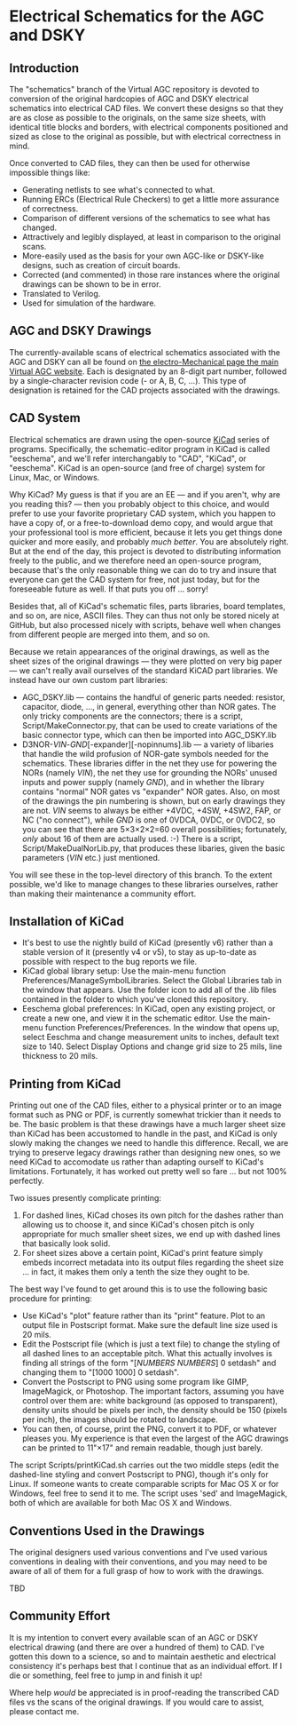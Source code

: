 # Electrical Schematics for the AGC and DSKY

## Introduction

The "schematics" branch of the Virtual AGC repository is devoted to conversion of the original hardcopies of AGC and DSKY electrical schematics into electrical CAD files. We convert these designs so that they are as close as possible to the originals, on the same size sheets, with identical title blocks and borders, with electrical components positioned and sized as close to the original as possible, but with electrical correctness in mind.

Once converted to CAD files, they can then be used for otherwise impossible things like:

- Generating netlists to see what's connected to what.
- Running ERCs (Electrical Rule Checkers) to get a little more assurance of correctness.
- Comparison of different versions of the schematics to see what has changed.
- Attractively and legibly displayed, at least in comparison to the original scans.
- More-easily used as the basis for your own AGC-like or DSKY-like designs, such as creation of circuit boards.
- Corrected (and commented) in those rare instances where the original drawings can be shown to be in error.
- Translated to Verilog.
- Used for simulation of the hardware.

## AGC and DSKY Drawings

The currently-available scans of electrical schematics associated with the AGC and DSKY can all be found on [the electro-Mechanical page the main Virtual AGC website](http://www.ibiblio.org/apollo/ElectroMechanical.html).  Each is designated by an 8-digit part number, followed by a single-character revision code (- or A, B, C, ...).  This type of designation is retained for the CAD projects associated with the drawings.

## CAD System

Electrical schematics are drawn using the open-source [KiCad](http://kicad-pcb.org/) series of programs.  Specifically, the schematic-editor program in KiCad is called "eeschema", and we'll refer interchangably to "CAD", "KiCad", or "eeschema".  KiCad is an open-source (and free of charge) system for Linux, Mac, or Windows.

Why KiCad?  My guess is that if you are an EE &mdash; and if you aren't, why are you reading this? &mdash; then you probably object to this choice, and would prefer to use your favorite proprietary CAD system, which you happen to have a copy of, or a free-to-download demo copy, and would argue that your professional tool is more efficient, because it lets you get things done quicker and more easily, and probably _much better_.  You are absolutely right.  But at the end of the day, this project is devoted to distributing information freely to the public, and we therefore need an open-source program, because that's the only reasonable thing we can do to try and insure that everyone can get the CAD system for free, not just today, but for the foreseeable future as well.  If that puts you off ... sorry!

Besides that, all of KiCad's schematic files, parts libraries, board templates, and so on, are nice, ASCII files.  They can thus not only be stored nicely at GitHub, but also processed nicely with scripts, behave well when changes from different people are merged into them, and so on.

Because we retain appearances of the original drawings, as well as the sheet sizes of the original drawings &mdash; they were plotted on very big paper &mdash; we can't really avail ourselves of the standard KiCAD part libraries.  We instead have our own custom part libraries:

- AGC_DSKY.lib &mdash; contains the handful of generic parts needed: resistor, capacitor, diode, ..., in general, everything other than NOR gates.  The only tricky components are the connectors; there is a script, Script/MakeConnector.py, that can be used to create variations of the basic connector type, which can then be imported into AGC_DSKY.lib
- D3NOR-_VIN_-_GND_[-expander][-nopinnums].lib &mdash; a variety of libaries that handle the wild profusion of NOR-gate symbols needed for the schematics.  These libraries differ in the net they use for powering the NORs (namely _VIN_), the net they use for grounding the NORs' unused inputs and power supply (namely _GND_), and in whether the library contains "normal" NOR gates vs "expander" NOR gates.  Also, on most of the drawings the pin numbering is shown, but on early drawings they are not.  _VIN_ seems to always be either +4VDC, +4SW, +4SW2, FAP, or NC ("no connect"), while _GND_ is one of 0VDCA, 0VDC, or 0VDC2, so you can see that there are 5&times;3&times;2&times;2=60 overall possibilities; fortunately, _only_ about 16 of them are actually used.  :-)  There is a script, Script/MakeDualNorLib.py, that produces these libaries, given the basic parameters (_VIN_ etc.) just mentioned.

You will see these in the top-level directory of this branch.  To the extent possible, we'd like to manage changes to these libraries ourselves, rather than making their maintenance a community effort.

## Installation of KiCad

- It's best to use the nightly build of KiCad (presently v6) rather than a stable version of it (presently v4 or v5), to stay as up-to-date as possible with respect to the bug reports we file.
- KiCad global library setup: Use the main-menu function Preferences/ManageSymbolLibraries.  Select the Global Libraries tab in the window that appears.  Use the folder icon to add all of the .lib files contained in the folder to which you've cloned this repository.
- Eeschema global preferences: In KiCad, open any existing project, or create a new one, and view it in the schematic editor.  Use the main-menu function Preferences/Preferences. In the window that opens up, select Eeschma and change measurement units to inches, default text size to 140.  Select Display Options and change grid size to 25 mils, line thickness to 20 mils.

## Printing from KiCad

Printing out one of the CAD files, either to a physical printer or to an image format such as PNG or PDF, is currently somewhat trickier than it needs to be.  The basic problem is that these drawings have a much larger sheet size than KiCad has been accustomed to handle in the past, and KiCad is only slowly making the changes we need to handle this difference.  Recall, we are trying to preserve legacy drawings rather than designing new ones, so we need KiCad to accomodate us rather than adapting ourself to KiCad's limitations.  Fortunately, it has worked out pretty well so fare ... but not 100% perfectly.

Two issues presently complicate printing:

1. For dashed lines, KiCad choses its own pitch for the dashes rather than allowing us to choose it, and since KiCad's chosen pitch is only appropriate for much smaller sheet sizes, we end up with dashed lines that basically look solid.
2. For sheet sizes above a certain point, KiCad's print feature simply embeds incorrect metadata into its output files regarding the sheet size ... in fact, it makes them only a tenth the size they ought to be.

The best way I've found to get around this is to use the following basic procedure for printing:

- Use KiCad's "plot" feature rather than its "print" feature.  Plot to an output file in Postscript format.  Make sure the default line size used is 20 mils.
- Edit the Postscript file (which is just a text file) to change the styling of all dashed lines to an acceptable pitch.  What this actually involves is finding all strings of the form "[_NUMBERS_ _NUMBERS_] 0 setdash" and changing them to "[1000 1000] 0 setdash".
- Convert the Postscript to PNG using some program like GIMP, ImageMagick, or Photoshop.  The important factors, assuming you have control over them are: white background (as opposed to transparent), density units should be pixels per inch, the density should be 150 (pixels per inch), the images should be rotated to landscape.
- You can then, of course, print the PNG, convert it to PDF, or whatever pleases you.  My experience is that even the largest of the AGC drawings can be printed to 11"&times;17" and remain readable, though just barely.

The script Scripts/printKiCad.sh carries out the two middle steps (edit the dashed-line styling and convert Postscript to PNG), though it's only for Linux.  If someone wants to create comparable scripts for Mac OS X or for Windows, feel free to send it to me.  The script uses 'sed' and ImageMagick, both of which are available for both Mac OS X and Windows.

## Conventions Used in the Drawings

The original designers used various conventions and I've used various conventions in dealing with their conventions, and you may need to be aware of all of them for a full grasp of how to work with the drawings.

TBD

## Community Effort

It is my intention to convert every available scan of an AGC or DSKY electrical drawing (and there are over a hundred of them) to CAD. I've gotten this down to a science, so and to maintain aesthetic and electrical consistency it's perhaps best that I continue that as an individual effort.  If I die or something, feel free to jump in and finish it up!

Where help _would_ be appreciated is in proof-reading the transcribed CAD files vs the scans of the original drawings.  If you would care to assist, please contact me.
